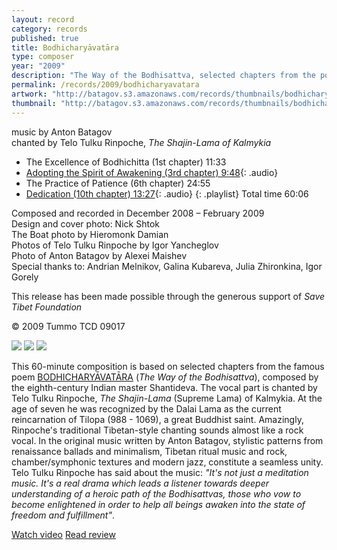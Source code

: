 ```yaml
---
layout: record
category: records
published: true
title: Bodhicharyāvatāra
type: composer
year: "2009"
description: "The Way of the Bodhisattva, selected chapters from the poem by Shantideva"
permalink: /records/2009/bodhicharyavatara
artwork: "http://batagov.s3.amazonaws.com/records/thumbnails/bodhicharyavatara.jpg"
thumbnail: "http://batagov.s3.amazonaws.com/records/thumbnails/bodhicharyavatara.jpg"
---
```


music by Anton Batagov  
chanted by Telo Tulku Rinpoche, _The Shajin-Lama of Kalmykia_

- The Excellence of Bodhichitta (1st chapter) 11:33
- [Adopting the Spirit of Awakening (3rd chapter) 9:48](http://batagov.s3.amazonaws.com/records/sounds/bodhicharyavatara%20excerpt1.mp3){: .audio}
- The Practice of Patience (6th chapter) 24:55
- [Dedication (10th chapter) 13:27](http://batagov.s3.amazonaws.com/records/sounds/bodhicharyavatara%20excerpt2.mp3){: .audio}
{: .playlist}
Total time 60:06  

Composed and recorded in December 2008 – February 2009  
Design and cover photo: Nick Shtok  
The Boat photo by Hieromonk Damian  
Photos of Telo Tulku Rinpoche by Igor Yancheglov  
Photo of Anton Batagov by Alexei Maishev  
Special thanks to: Andrian Melnikov, Galina Kubareva, Julia Zhironkina, Igor Gorely   

This release has been made possible through the generous support of _Save Tibet Foundation_  

© 2009 Tummo TCD 09017  

![](http://batagov.s3.amazonaws.com/records/artwork/telo%20tulku_studio.jpg)
![](http://batagov.s3.amazonaws.com/records/artwork/ABmar09med.jpg)
![](http://batagov.s3.amazonaws.com/records/artwork/boat.jpg)  

This 60-minute composition is based on selected chapters from the famous poem [BODHICHARYĀVATĀRA](http://www.batagov.com/slova/bodhicharyavatara_text_e.htm) (_The Way of the Bodhisattva_), composed by the eighth-century Indian master Shantideva. The vocal part is chanted by Telo Tulku Rinpoche, _The Shajin-Lama_ (Supreme Lama) of Kalmykia. At the age of seven he was recognized by the Dalai Lama as the current reincarnation of Tilopa (988 - 1069), a great Buddhist saint. Amazingly, Rinpoche's traditional Tibetan-style chanting sounds almost like a rock vocal. In the original music written by Anton Batagov, stylistic patterns from renaissance ballads and minimalism, Tibetan ritual music and rock, chamber/symphonic textures and modern jazz, constitute a seamless unity. Telo Tulku Rinpoche has said about the music: _"It's not just a meditation music. It's a real drama which leads a listener towards deeper understanding of a heroic path of the Bodhisattvas, those who vow to become enlightened in order to help all beings awaken into the state of freedom and fulfillment"_.  

[Watch video](http://www.myspace.com/antonbatagov/videos/bodhicharyavatara/57655618)
[Read review](http://www.batagov.com/slova/Bodhicharyavatara%20review%20aquarius.htm)